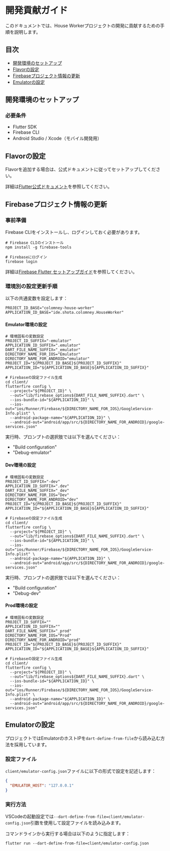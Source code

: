 # 開発貢献ガイド

このドキュメントでは、House Workerプロジェクトの開発に貢献するための手順を説明します。

## 目次

- [開発環境のセットアップ](#開発環境のセットアップ)
- [Flavorの設定](#flavorの設定)
- [Firebaseプロジェクト情報の更新](#firebaseプロジェクト情報の更新)
- [Emulatorの設定](#emulatorの設定)

## 開発環境のセットアップ

### 必要条件

- Flutter SDK
- Firebase CLI
- Android Studio / Xcode（モバイル開発用）

## Flavorの設定

Flavorを追加する場合は、公式ドキュメントに従ってセットアップしてください。

詳細は[Flutter公式ドキュメント](https://docs.flutter.dev/deployment/flavors-ios)を参照してください。

## Firebaseプロジェクト情報の更新

### 事前準備

Firebase CLIをインストールし、ログインしておく必要があります。

```shell
# Firebase CLIのインストール
npm install -g firebase-tools

# Firebaseにログイン
firebase login
```

詳細は[Firebase Flutter セットアップガイド](https://firebase.google.com/docs/flutter/setup?hl=ja&platform=ios#install-cli-tools)を参照してください。

### 環境別の設定更新手順

以下の共通変数を設定します：

```shell
PROJECT_ID_BASE="colomney-house-worker"
APPLICATION_ID_BASE="ide.shota.colomney.HouseWorker"
```

#### Emulator環境の設定

```shell
# 環境固有の変数設定
PROJECT_ID_SUFFIX="-emulator"
APPLICATION_ID_SUFFIX=".emulator"
DART_FILE_NAME_SUFFIX="_emulator"
DIRECTORY_NAME_FOR_IOS="Emulator"
DIRECTORY_NAME_FOR_ANDROID="emulator"
PROJECT_ID="${PROJECT_ID_BASE}${PROJECT_ID_SUFFIX}"
APPLICATION_ID="${APPLICATION_ID_BASE}${APPLICATION_ID_SUFFIX}"

# Firebaseの設定ファイル生成
cd client/
flutterfire config \
  --project="${PROJECT_ID}" \
  --out="lib/firebase_options${DART_FILE_NAME_SUFFIX}.dart" \
  --ios-bundle-id="${APPLICATION_ID}" \
  --ios-out="ios/Runner/Firebase/${DIRECTORY_NAME_FOR_IOS}/GoogleService-Info.plist" \
  --android-package-name="${APPLICATION_ID}" \
  --android-out="android/app/src/${DIRECTORY_NAME_FOR_ANDROID}/google-services.json"
```

実行時、プロンプトの選択肢では以下を選んでください：
- "Build configuration"
- "Debug-emulator"

#### Dev環境の設定

```shell
# 環境固有の変数設定
PROJECT_ID_SUFFIX="-dev"
APPLICATION_ID_SUFFIX=".dev"
DART_FILE_NAME_SUFFIX="_dev"
DIRECTORY_NAME_FOR_IOS="Dev"
DIRECTORY_NAME_FOR_ANDROID="dev"
PROJECT_ID="${PROJECT_ID_BASE}${PROJECT_ID_SUFFIX}"
APPLICATION_ID="${APPLICATION_ID_BASE}${APPLICATION_ID_SUFFIX}"

# Firebaseの設定ファイル生成
cd client/
flutterfire config \
  --project="${PROJECT_ID}" \
  --out="lib/firebase_options${DART_FILE_NAME_SUFFIX}.dart" \
  --ios-bundle-id="${APPLICATION_ID}" \
  --ios-out="ios/Runner/Firebase/${DIRECTORY_NAME_FOR_IOS}/GoogleService-Info.plist" \
  --android-package-name="${APPLICATION_ID}" \
  --android-out="android/app/src/${DIRECTORY_NAME_FOR_ANDROID}/google-services.json"
```

実行時、プロンプトの選択肢では以下を選んでください：
- "Build configuration"
- "Debug-dev"

#### Prod環境の設定

```shell
# 環境固有の変数設定
PROJECT_ID_SUFFIX=""
APPLICATION_ID_SUFFIX=""
DART_FILE_NAME_SUFFIX="_prod"
DIRECTORY_NAME_FOR_IOS="Prod"
DIRECTORY_NAME_FOR_ANDROID="prod"
PROJECT_ID="${PROJECT_ID_BASE}${PROJECT_ID_SUFFIX}"
APPLICATION_ID="${APPLICATION_ID_BASE}${APPLICATION_ID_SUFFIX}"

# Firebaseの設定ファイル生成
cd client/
flutterfire config \
  --project="${PROJECT_ID}" \
  --out="lib/firebase_options${DART_FILE_NAME_SUFFIX}.dart" \
  --ios-bundle-id="${APPLICATION_ID}" \
  --ios-out="ios/Runner/Firebase/${DIRECTORY_NAME_FOR_IOS}/GoogleService-Info.plist" \
  --android-package-name="${APPLICATION_ID}" \
  --android-out="android/app/src/${DIRECTORY_NAME_FOR_ANDROID}/google-services.json"
```

## Emulatorの設定

プロジェクトではEmulatorのホストIPを`dart-define-from-file`から読み込む方法を採用しています。

### 設定ファイル

`client/emulator-config.json`ファイルに以下の形式で設定を記述します：

```json
{
  "EMULATOR_HOST": "127.0.0.1"
}
```

### 実行方法

VSCodeの起動設定では`--dart-define-from-file=client/emulator-config.json`引数を使用して設定ファイルを読み込みます。

コマンドラインから実行する場合は以下のように指定します：

```shell
flutter run --dart-define-from-file=client/emulator-config.json
